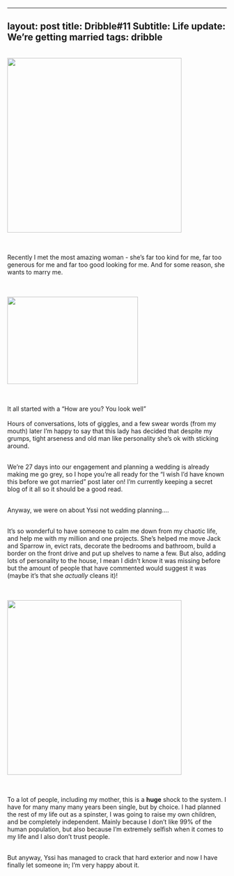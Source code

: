

---
layout: post
title: Dribble#11
Subtitle: Life update: We’re getting married 
tags: dribble
---

<div class="text-center">
  <br/>
  <img src="{{ site.baseurl }}/img/IMG_3842-COLLAGE.jpg" width="400" height="400"/>
</div><br><br>

Recently I met the most amazing woman - she’s far too kind for me, far too generous for me and far too good looking for me. And for some reason, she wants to marry me.<br><br>

<div class="text-center">
  <br/>
  <img src="{{ site.baseurl }}/img/Capturering.JPG" width="300" height="200" />
</div>
<br><br>

It all started with a “How are you? You look well”<br><br>
Hours of conversations, lots of giggles, and a few swear words (from my mouth) later I’m happy to say that this lady has decided that despite my grumps, tight arseness and old man like personality she’s ok with sticking around.<br><br>

We’re 27 days into our engagement and planning a wedding is already making me go grey, so I hope you’re all ready for the “I wish I’d have known this before we got married” post later on! I’m currently keeping a secret blog of it all so it should be a good read.<br><br>

Anyway, we were on about Yssi not wedding planning….<br><br>

It’s so wonderful to have someone to calm me down from my chaotic life, and help me with my million and one projects. She’s helped me move Jack and Sparrow in, evict rats, decorate the bedrooms and bathroom, build a border on the front drive and put up shelves to name a few. But also, adding lots of personality to the house, I mean I didn’t know it was missing before but the amount of people that have commented would suggest it was (maybe it’s that she <i>actually</i> cleans it)! <br><br>

<div class="text-center">
  <br/>
  <img src="{{ site.baseurl }}/img/IMG_4616-COLLAGE.jpg" width="400" height="400"/>
</div><br><br>

To a lot of people, including my mother, this is a <b>huge</b> shock to the system. I have for many many many years been single, but by choice. I had planned the rest of my life out as a spinster, I was going to raise my own children, and be completely independent. Mainly because I don’t like 99% of the human population, but also because I’m extremely selfish when it comes to my life and I also don’t trust people. <br><br>

But anyway, Yssi has managed to crack that hard exterior and now I have finally let someone in; I’m very happy about it. 

<br><br>


<div class="text-left">
<div class="boxed">
  <font size="2">
  


</font>
    <br><br>


